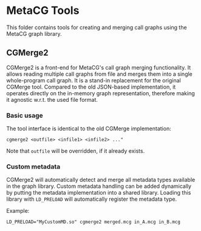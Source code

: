 # MetaCG Tools

This folder contains tools for creating and merging call graphs using the MetaCG graph library.

## CGMerge2

CGMerge2 is a front-end for MetaCG's call graph merging functionality. 
It allows reading multiple call graphs from file and merges them into a single whole-program call graph.
It is a stand-in replacement for the original CGMerge tool.
Compared to the old JSON-based implementation, it operates directly on the in-memory graph representation, therefore making it agnostic w.r.t. the used file format.

### Basic usage

The tool interface is identical to the old CGMerge implementation: 

```
cgmerge2 <outfile> <infile1> <infile2> ..."
```

Note that `outfile` will be overridden, if it already exists.

### Custom metadata

CGMerge2 will automatically detect and merge all metadata types available in the graph library. 
Custom metadata handling can be added dynamically by putting the metadata implementation into a shared library.
Loading this library with `LD_PRELOAD` will automatically register the metadata type.

Example:

```
LD_PRELOAD="MyCustomMD.so" cgmerge2 merged.mcg in_A.mcg in_B.mcg
```





